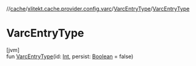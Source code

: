 //[cache](../../../index.md)/[xlitekt.cache.provider.config.varc](../index.md)/[VarcEntryType](index.md)/[VarcEntryType](-varc-entry-type.md)

# VarcEntryType

[jvm]\
fun [VarcEntryType](-varc-entry-type.md)(id: [Int](https://kotlinlang.org/api/latest/jvm/stdlib/kotlin/-int/index.html), persist: [Boolean](https://kotlinlang.org/api/latest/jvm/stdlib/kotlin/-boolean/index.html) = false)
